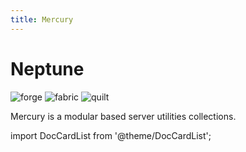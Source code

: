 ```yaml
---
title: Mercury
---
```


# Neptune

![forge](https://cdn.jsdelivr.net/npm/@intergrav/devins-badges@3/assets/cozy/unsupported/forge_vector.svg)
![fabric](https://cdn.jsdelivr.net/npm/@intergrav/devins-badges@3/assets/cozy/supported/fabric_vector.svg)
![quilt](https://cdn.jsdelivr.net/npm/@intergrav/devins-badges@3/assets/cozy/unsupported/quilt_vector.svg)

Mercury is a modular based server utilities collections.

import DocCardList from '@theme/DocCardList';

<DocCardList />